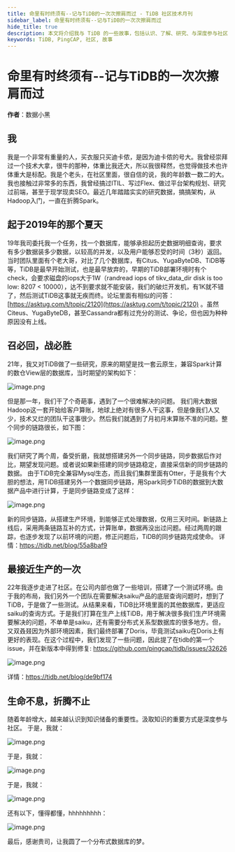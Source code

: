 ```yaml
---
title: 命里有时终须有--记与TiDB的一次次擦肩而过 - TiDB 社区技术月刊
sidebar_label: 命里有时终须有--记与TiDB的一次次擦肩而过
hide_title: true
description: 本文将介绍我与 TiDB 的一些故事，包括认识、了解、研究、与深度参与社区。
keywords: TiDB, PingCAP, 社区, 故事
---
```


# 命里有时终须有--记与TiDB的一次次擦肩而过

**作者**：数据小黑

## 我

我是一个非常有重量的人，买衣服只买迪卡侬，是因为迪卡侬的号大。我曾经崇拜过一个技术大拿，很牛的那种，体重比我还大，所以我很释然，也觉得做技术也许体重大是标配。我是个老头，在社区里面，很自信的说，我的年龄数一数二的大。我也接触过非常多的东西，我曾经搞过ITIL、写过Flex、做过平台架构规划、研究过前端，甚至于现学现卖SEO。最近几年踏踏实实的研究数据，搞搞架构，从Hadoop入门，一直在折腾Spark。

## 起于2019年的那个夏天

19年我司委托我一个任务，找一个数据库，能够承担起历史数据明细查询，要求有多少数据装多少数据，以较高的并发，以及用户能够忍受的时间（3秒）返回。当时团队里面有个老大哥，对比了几个数据库，有Citus、YugaByteDB、TiDB等等，TiDB是最早开始测试，也是最早放弃的，早期的TiDB部署环境时有个check，会要求磁盘的iops大于1W（randread iops of tikv_data_dir disk is too low: 8207 < 10000），达不到要求就不能安装，我们的破烂开发机，有1K就不错了，然后测试TiDB这事就无疾而终。论坛里面有相似的问答：[https://asktug.com/t/topic/2120](https://asktug.com/t/topic/2120) 。虽然Citeus、YugaByteDB，甚至Cassandra都有过充分的测试、争论，但也因为种种原因没有上线。

## 召必回，战必胜

21年，我又对TiDB做了一些研究，原来的期望是找一套云原生，兼容Spark计算的数仓View层的数据库，当时期望的架构如下： 

![image.png](https://tidb-blog.oss-cn-beijing.aliyuncs.com/media/image-1658800766793.png) 

但是那一年，我们干了个奇葩事，遇到了一个很难解决的问题。 我们用大数据Hadoop这一套开始给客户算账，地球上绝对有很多人干这事，但是像我们人又少，技术又烂的团队干这事很少。然后我们就遇到了月初月末算账不准的问题。整个同步的链路很长，如下图： 

![image.png](https://tidb-blog.oss-cn-beijing.aliyuncs.com/media/image-1658800775780.png)

 我们研究了两个周，备受折磨，我就想搭建另外一个同步链路，同步数据后作对比，期望发现问题。或者说如果新搭建的同步链路稳定，直接采信新的同步链路的数据。 由于TiDB完全兼容Mysql生态，而且我们集群里面有Otter，于是我有个大胆的想法，用TiDB搭建另外一个数据同步链路，用Spark同步TiDB的数据到大数据产品中进行计算，于是同步链路变成了这样： 

![image.png](https://tidb-blog.oss-cn-beijing.aliyuncs.com/media/image-1658800781930.png) 

新的同步链路，从搭建生产环境，到能够正式处理数据，仅用三天时间。新链路上线后，采用两条链路互补的方式，计算账单，数据再没出过问题。经过两周的跟踪，也逐步发现了以前环境的问题，修正问题后，TiDB的同步链路完成使命。 详情：https://tidb.net/blog/55a8baf9

## 最接近生产的一次

22年我逐步走进了社区。在公司内部也做了一些培训，搭建了一个测试环境。由于我的布局，我们另外一个团队在需要解决saiku产品的底层查询问题时，想到了TiDB，于是做了一些测试。从结果来看，TiDB比环境里面的其他数据库，更适应saiku的查询方式。于是我们打算在生产上线TiDB，用于解决很多我们生产环境需要解决的问题，不单单是saiku，还有需要分布式关系型数据库的很多地方。但，又双叒叕因为外部环境因素，我们最终部署了Doris，毕竟测试saiku在Doris上有更好的表现。在这个过程中，我们发现了一些问题，因此提了在tidb的第一个issue，并在新版本中得到修复: https://github.com/pingcap/tidb/issues/32626 

![image.png](https://tidb-blog.oss-cn-beijing.aliyuncs.com/media/image-1658800801408.png) 

详情：https://tidb.net/blog/de9bf174

## 生命不息，折腾不止

随着年龄增大，越来越认识到知识储备的重要性。汲取知识的重要方式是深度参与社区。 于是，我就： 

![image.png](https://tidb-blog.oss-cn-beijing.aliyuncs.com/media/image-1658800894884.png) 

于是，我就： 

![image.png](https://tidb-blog.oss-cn-beijing.aliyuncs.com/media/image-1658800900171.png) 

于是，我就： 

![image.png](https://tidb-blog.oss-cn-beijing.aliyuncs.com/media/image-1658800907555.png) 

还有以下，懂得都懂，hhhhhhhhh： 

![image.png](https://tidb-blog.oss-cn-beijing.aliyuncs.com/media/image-1658800915018.png)

最后，感谢贵司，让我圆了一个分布式数据库的梦。